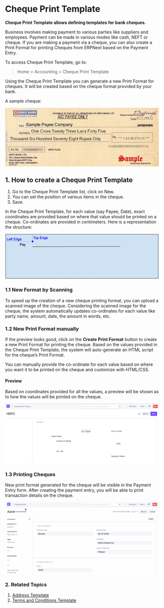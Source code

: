 
# Cheque Print Template


**Cheque Print Template allows defining templates for bank cheques.**


Business involves making payment to various parties like suppliers and employees. Payment can be made in various modes like cash, NEFT or cheque. If you are making a payment via a cheque, you can also create a Print Format for printing Cheques from ERPNext based on the Payment Entry.


To access Cheque Print Template, go to:



> 
> Home > Accounting > Cheque Print Template
> 
> 
> 


Using the Cheque Print Template you can generate a new Print Format for cheques. It will be created based on the cheque format provided by your bank.


A sample cheque:


![Sample Cheque](/files/sample-cheque.jpg)


## 1. How to create a Cheque Print Template


1. Go to the Cheque Print Template list, click on New.
2. You can set the position of various items in the cheque.
3. Save.


In the Cheque Print Template, for each value (say Payee, Date), exact coordinates are provided based on where that value should be printed on a cheque. Co-ordinates are provided in centimeters. Here is a representation the structure:


![Sample Cheque](/files/cheque-1.png)


### 1.1 New Format by Scanning


To speed up the creation of a new cheque printing format, you can upload a scanned image of the cheque. Considering the scanned image for the cheque, the system automatically updates co-ordinates for each value like party name, amount, date, the amount in words, etc.


### 1.2 New Print Format manually


If the preview looks good, click on the **Create Print Format** button to create a new Print Format for printing the cheque. Based on the values provided in the Cheque Print Template, the system will auto-generate an HTML script for the cheque’s Print Format.


You can manually provide the co-ordinate for each value based on where you want it to be printed on the cheque and customize with HTML/CSS.


#### Preview


Based on coordinates provided for all the values, a preview will be shown as to how the values will be printed on the cheque.


![Sample Cheque](/files/cheque-2.png)


### 1.3 Printing Cheques


New print format generated for the cheque will be visible in the Payment Entry form. After creating the payment entry, you will be able to print transaction details on the cheque.


![Sample Cheque](/files/cheque-3.gif)


### 2. Related Topics


1. [Address Template](/docs/v13/user/manual/en/setting-up/print/address-template)
2. [Terms and Conditions Template](/docs/v13/user/manual/en/setting-up/print/terms-and-conditions)


